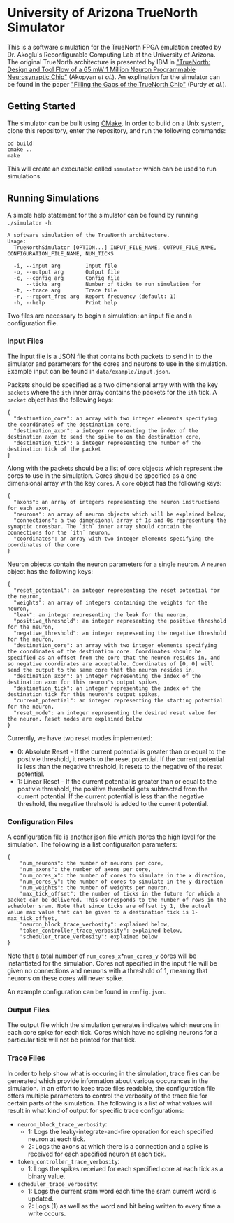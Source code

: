 # University of Arizona TrueNorth Simulator

This is a software simulation for the TrueNorth FPGA emulation created by Dr. Akoglu's Reconfigurable Computing Lab at the University of Arizona. The original TrueNorth architecture is presented by IBM in ["TrueNorth: Design and Tool Flow of a 65 mW 1 Million Neuron Programmable Neurosynaptic Chip"](http://ieeexplore.ieee.org/stamp/stamp.jsp?tp=&arnumber=7229264&isnumber=7271134) (Akopyan *et al.*). An explination for the simulator can be found in the paper ["Filling the Gaps of the TrueNorth Chip"](FIXME) (Purdy *et al.*).

## Getting Started

The simulator can be built using [CMake](https://cmake.org/install/). In order to build on a Unix system, clone this repository, enter the repository, and run the following commands:

```
cd build
cmake ..
make
```

This will create an executable called `simulator` which can be used to run simulations.

## Running Simulations

A simple help statement for the simulator can be found by running `./simulator -h`:

```
A software simulation of the TrueNorth architecture.
Usage:
  TrueNorthSimulator [OPTION...] INPUT_FILE_NAME, OUTPUT_FILE_NAME, CONFIGURATION_FILE_NAME, NUM_TICKS

  -i, --input arg        Input file
  -o, --output arg       Output file
  -c, --config arg       Config file
      --ticks arg        Number of ticks to run simulation for
  -t, --trace arg        Trace file
  -r, --report_freq arg  Report frequency (default: 1)
  -h, --help             Print help
```

Two files are necessary to begin a simulation: an input file and a configuration file.

### Input Files

The input file is a JSON file that contains both packets to send in to the simulator and parameters for the cores and neurons to use in the simulation. Example input can be found in `data/example/input.json`.

Packets should be specified as a two dimensional array with with the key `packets` where the `ith` inner array contains the packets for the `ith` tick. A `packet` object has the following keys:

```
{
  "destination_core": an array with two integer elements specifying the coordinates of the destination core,
  "destination_axon": a integer representing the index of the destination axon to send the spike to on the destination core,
  "destination_tick": a integer representing the number of the destination tick of the packet
}
```

Along with the packets should be a list of core objects which represent the cores to use in the simulation. Cores should be specified as a one dimensional array with the key `cores`. A `core` object has the following keys:

```
{
  "axons": an array of integers representing the neuron instructions for each axon,
  "neurons": an array of neuron objects which will be explained below,
  "connections": a two dimensional array of 1s and 0s representing the synaptic crossbar. The `ith` inner array should contain the connections for the `ith` neuron,
  "coordinates": an array with two integer elements specifying the coordinates of the core
}
```

Neuron objects contain the neuron parameters for a single neuron. A `neuron` object has the following keys:

```
{
  "reset_potential": an integer representing the reset potential for the neuron,
  "weights": an array of integers containing the weights for the neuron,
  "leak": an integer representing the leak for the neuron,
  "positive_threshold": an integer representing the positive threshold for the neuron,
  "negative_threshold": an integer representing the negative threshold for the neuron,
  "destination_core": an array with two integer elements specifying the coordinates of the destination core. Coordinates should be specified as an offset from the core that the neuron resides in, and so negative coordinates are acceptable. Coordinates of [0, 0] will send the output to the same core that the neuron resides in,
  "destination_axon": an integer representing the index of the destination axon for this neuron's output spikes,
  "destination_tick": an integer representing the index of the destination tick for this neuron's output spikes,
  "current_potential": an integer representing the starting potential for the neuron,
  "reset_mode": an integer representing the desired reset value for the neuron. Reset modes are explained below
}
```

Currently, we have two reset modes implemented:
- 0: Absolute Reset - If the current potential is greater than or equal to the postivie threshold, it resets to the reset potential. If the current potential is less than the negative threshold, it resets to the negative of the reset potential.
- 1: Linear Reset - If the current potential is greater than or equal to the postivie threshold, the positive threshold gets subtracted from the current potential. If the current potential is less than the negative threshold, the negative threhsold is added to the current potential.

### Configuration Files

A configuration file is another json file which stores the high level for the simulation. The following is a list configuraiton parameters:

```
{
    "num_neurons": the number of neurons per core,
    "num_axons": the number of axons per core,
    "num_cores_x": the number of cores to simulate in the x direction,
    "num_cores_y": the number of cores to simulate in the y direction
    "num_weights": the number of weights per neuron,
    "max_tick_offset": the number of ticks in the future for which a packet can be delivered. This corresponds to the number of rows in the scheduler sram. Note that since ticks are offset by 1, the actual value max value that can be given to a destination tick is 1-max_tick_offset,
    "neuron_block_trace_verbosity": explained below,
    "token_controller_trace_verbosity": explained below,
    "scheduler_trace_verbosity": explained below
}
```

Note that a total number of `num_cores_x`*`num_cores_y` cores will be instantiated for the simulation. Cores not specified in the input file will be given no connections and neurons with a threshold of 1, meaning that neurons on these cores will never spike. 

An example configuration can be found in `config.json`.

### Output Files

The output file which the simulation generates indicates which neurons in each core spike for each tick. Cores which have no spiking neurons for a particular tick will not be printed for that tick.

### Trace Files

In order to help show what is occuring in the simulation, trace files can be generated which provide information about various occurances in the simulation.
In an effort to keep trace files readable, the configuration file offers multiple parameters to control the verbosity of the trace file for certain parts of the simulation. The following is a list of what values will result in what kind of output for specific trace configurations:

* `neuron_block_trace_verbosity`:
  - 1: Logs the leaky-integrate-and-fire operation for each specified neuron at each tick.
  - 2: Logs the axons at which there is a connection and a spike is received for each specified neuron at each tick.
* `token_controller_trace_verbosity`:
  - 1: Logs the spikes received for each specified core at each tick as a binary value.
* `scheduler_trace_verbosity`:
  - 1: Logs the current sram word each time the sram current word is updated.
  - 2: Logs (1) as well as the word and bit being written to every time a write occurs.
